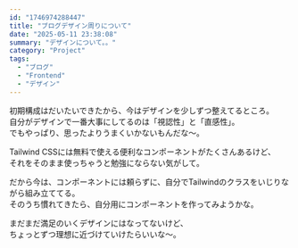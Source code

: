 ```yaml
---
id: "1746974288447"
title: "ブログデザイン周りについて"
date: "2025-05-11 23:38:08"
summary: "デザインについて。。"
category: "Project"
tags:
  - "ブログ"
  - "Frontend"
  - "デザイン"
---
```


初期構成はだいたいできたから、今はデザインを少しずつ整えてるところ。  
自分がデザインで一番大事にしてるのは「視認性」と「直感性」。  
でもやっぱり、思ったよりうまくいかないもんだな〜。

Tailwind CSSには無料で使える便利なコンポーネントがたくさんあるけど、  
それをそのまま使っちゃうと勉強にならない気がして。  

だから今は、コンポーネントには頼らずに、自分でTailwindのクラスをいじりながら組み立ててる。  
そのうち慣れてきたら、自分用にコンポーネントを作ってみようかな。

まだまだ満足のいくデザインにはなってないけど、  
ちょっとずつ理想に近づけていけたらいいな〜。
